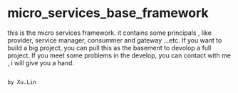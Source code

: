 # micro_services_base_framework
   this is the micro services framework. it contains some principals , like provider, service manager, consummer and gateway ...etc. If you want to build a big project, you can pull this as the basement to devolop a full project. 
   If you meet some problems in the develop, you can contact with me , i will give you a hand.
   
   
                                                                                                             by Xu.Lin
